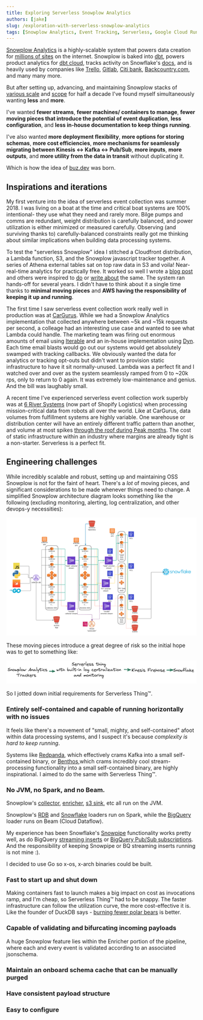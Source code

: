 ```yaml
---
title: Exploring Serverless Snowplow Analytics
authors: [jake]
slug: /exploration-with-serverless-snowplow-analytics
tags: [Snowplow Analytics, Event Tracking, Serverless, Google Cloud Run, Pub/Sub, BigQuery]
---
```


[Snowplow Analytics](https://snowplow.io/) is a highly-scalable system that powers data creation for [millions of sites](https://trends.builtwith.com/analytics/Snowplow) on the internet. Snowplow is baked into [dbt](https://github.com/dbt-labs/dbt-core/blob/main/core/dbt/tracking.py#L33-L47), powers product analytics for [dbt cloud](https://cloud.getdbt.com/), tracks activity on Snowflake's [docs](https://docs.snowflake.com/en/user-guide-getting-started.html), and is heavily used by companies like [Trello](https://trello.com/), [Gitlab](https://gitlab.com/), [Citi bank](https://www.citi.com/), [Backcountry.com](https://www.backcountry.com/), and many many more.

But after setting up, advancing, and maintaining Snowplow stacks of [various scale](https://bostata.com/268-billion-events-with-snowplow-snowflake-at-cargurus) and [scope](https://bostata.com/client-side-instrumentation-for-under-one-dollar) for half a decade I've found myself simultaneously wanting **less** and **more**.

I've wanted **fewer streams**, **fewer machines/ containers to manage**, **fewer moving pieces that introduce the potential of event duplication**, **less configuration**, and **less in-house documentation to keep things running**.

I've also wanted **more deployment flexibility**, **more options for storing schemas**, **more cost efficiencies**, **more mechanisms for seamlessly migrating between Kinesis <-> Kafka <-> Pub/Sub**, **more inputs**, **more outputs**, and **more utility from the data in transit** without duplicating it.


Which is how the idea of [buz.dev](https://buz.dev) was born.


## Inspirations and iterations

My first venture into the idea of serverless event collection was summer 2018. I was living on a boat at the time and critical boat systems are 100% intentional- they use what they need and rarely more. Bilge pumps and comms are redundant, weight distribution is carefully balanced, and power utilization is either minimized or measured carefully. Observing (and surviving thanks to) carefully-balanced constraints really got me thinking about similar implications when building data processing systems.

To test the "serverless Snowplow" idea I stitched a Cloudfront distribution, a Lambda function, S3, and the Snowplow javascript tracker together. A series of Athena external tables sat on top raw data in S3 and voila! Near-real-time analytics for practically free. It worked so well I wrote a [blog post](https://bostata.com/client-side-instrumentation-for-under-one-dollar/) and others were inspired to [do](https://discourse.snowplow.io/t/snowplow-serverless/1912/14) or [write about](https://www.ownyourbusinessdata.net/enrich-snowplow-data-with-aws-lambda-function/) the same. The system ran hands-off for several years. I didn't have to think about it a single time thanks to **minimal moving pieces** and **AWS having the responsibility of keeping it up and running**. 

The first time I saw serverless event collection work really well in production was at [CarGurus](https://www.cargurus.com/). While we had a Snowplow Analytics implementation that collected anywhere between ~5k and ~15k requests per second, a colleage had an interesting use case and wanted to see what Lambda could handle. The marketing team was firing out enormous amounts of email using [Iterable](https://iterable.com/) and an in-house implementation using [Dyn](https://help.dyn.com/email-delivery-gsg/). Each time email blasts would go out our systems would get absolutely swamped with tracking callbacks. We obviously wanted the data for analytics or tracking opt-outs but didn't want to provision static infrastructure to have it sit normally-unused. Lambda was a perfect fit and I watched over and over as the system seamlessly ramped from 0 to ~20k rps, only to return to 0 again. It was extremely low-maintenance and genius. And the bill was laughably small.

A recent time I've experienced serverless event collection work superbly was at [6 River Systems](https://6river.com/data-driven-robotics-leveraging-google-cloud-platform-and-big-data-to-improve-robot-behaviors/) (now part of Shopify Logistics) when processing mission-critical data from robots all over the world. Like at CarGurus, data volumes from fulfillment systems are highly variable. One warehouse or distribution center will have an entirely different traffic pattern than another, and volume at most spikes [through the roof during Peak months](https://supplychaingamechanger.com/strategies-to-survive-the-peak-season-fulfillment-surge/). The cost of static infrastructure within an industry where margins are already tight is a non-starter. Serverless is a perfect fit.


## Engineering challenges

While incredibly scalable and robust, setting up and maintaining OSS Snowplow is not for the faint of heart. There's a _lot_ of moving pieces, and significant considerations to be made whenever things need to change. A simplified Snowplow architecture diagram looks something like the following (excluding monitoring, alerting, log centralization, and other devops-y necessities):

![snowplow](img/snowplow_arch.png)

These moving pieces introduce a great degree of risk so the initial hope was to get to something like:

![serverless thing](img/serverless_thing.png)

So I jotted down initial requirements for Serverless Thing™.


### Entirely self-contained and capable of running horizontally with no issues

It feels like there's a movement of "small, mighty, and self-contained" afoot within data processing systems, and I suspect it's because *complexity is hard to keep running*.

Systems like [Redpanda](https://redpanda.com/), which effectively crams Kafka into a small self-contained binary, or [Benthos](https://www.benthos.dev/),which crams incredibly cool stream-processing functionality into a small self-contained binary, are highly inspirational. I aimed to do the same with Serverless Thing™.

### No JVM, no Spark, and no Beam.

Snowplow's [collector](https://docs.snowplow.io/docs/pipeline-components-and-applications/stream-collector/), [enricher](https://docs.snowplow.io/docs/pipeline-components-and-applications/enrichment-components/enrich/#enrich-kinesis), [s3 sink](https://docs.snowplow.io/docs/pipeline-components-and-applications/loaders-storage-targets/s3-loader/), etc all run on the JVM.

Snowplow's [RDB](https://docs.snowplow.io/docs/pipeline-components-and-applications/loaders-storage-targets/snowplow-rdb-loader-3-0-0/) and [Snowflake](https://docs.snowplow.io/docs/pipeline-components-and-applications/loaders-storage-targets/snowplow-snowflake-loader/) loaders run on Spark, while the [BigQuery](https://docs.snowplow.io/docs/pipeline-components-and-applications/loaders-storage-targets/bigquery-loader/) loader runs on Beam (Cloud Dataflow).

My experience has been Snowflake's [Snowpipe](https://docs.snowflake.com/en/user-guide/data-load-snowpipe-intro.html) functionality works pretty well, as do BigQuery [streaming inserts](https://cloud.google.com/bigquery/docs/samples/bigquery-table-insert-rows) or [BigQuery Pub/Sub subscriptions](https://cloud.google.com/pubsub/docs/bigquery). And the responsibility of keeping Snowpipe or BQ streaming inserts running is not mine :).

I decided to use Go so x-os, x-arch binaries could be built.

### Fast to start up and shut down

Making containers fast to launch makes a big impact on cost as invocations ramp, and I'm cheap, so Serverless Thing™ had to be snappy. The faster infrastructure can follow the utilization curve, the more cost-effective it is. Like the founder of DuckDB says - [burning fewer polar bears](https://youtu.be/Z-6SnP6yzgo?t=1826) is better.

### Capable of validating and bifurcating incoming payloads

A huge Snowplow feature lies within the Enricher portion of the pipeline, where each and every event is validated according to an associated jsonschema.

### Maintain an onboard schema cache that can be manually purged

### Have consistent payload structure

### Easy to configure
